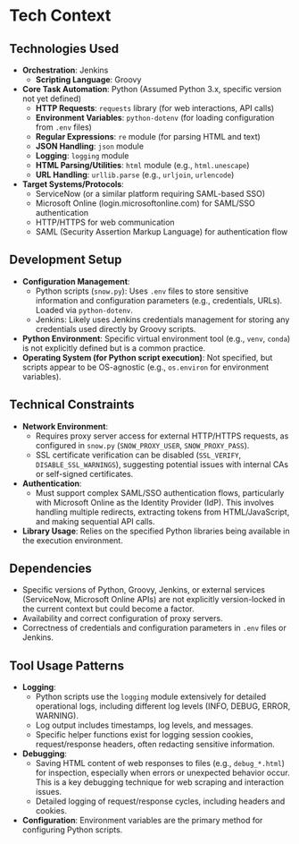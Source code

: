 # Tech Context

## Technologies Used
-   **Orchestration**: Jenkins
    -   **Scripting Language**: Groovy
-   **Core Task Automation**: Python (Assumed Python 3.x, specific version not yet defined)
    -   **HTTP Requests**: `requests` library (for web interactions, API calls)
    -   **Environment Variables**: `python-dotenv` (for loading configuration from `.env` files)
    -   **Regular Expressions**: `re` module (for parsing HTML and text)
    -   **JSON Handling**: `json` module
    -   **Logging**: `logging` module
    -   **HTML Parsing/Utilities**: `html` module (e.g., `html.unescape`)
    -   **URL Handling**: `urllib.parse` (e.g., `urljoin`, `urlencode`)
-   **Target Systems/Protocols**:
    -   ServiceNow (or a similar platform requiring SAML-based SSO)
    -   Microsoft Online (login.microsoftonline.com) for SAML/SSO authentication
    -   HTTP/HTTPS for web communication
    -   SAML (Security Assertion Markup Language) for authentication flow

## Development Setup
-   **Configuration Management**:
    -   Python scripts (`snow.py`): Uses `.env` files to store sensitive information and configuration parameters (e.g., credentials, URLs). Loaded via `python-dotenv`.
    -   Jenkins: Likely uses Jenkins credentials management for storing any credentials used directly by Groovy scripts.
-   **Python Environment**: Specific virtual environment tool (e.g., `venv`, `conda`) is not explicitly defined but is a common practice.
-   **Operating System (for Python script execution)**: Not specified, but scripts appear to be OS-agnostic (e.g., `os.environ` for environment variables).

## Technical Constraints
-   **Network Environment**:
    -   Requires proxy server access for external HTTP/HTTPS requests, as configured in `snow.py` (`SNOW_PROXY_USER`, `SNOW_PROXY_PASS`).
    -   SSL certificate verification can be disabled (`SSL_VERIFY`, `DISABLE_SSL_WARNINGS`), suggesting potential issues with internal CAs or self-signed certificates.
-   **Authentication**:
    -   Must support complex SAML/SSO authentication flows, particularly with Microsoft Online as the Identity Provider (IdP). This involves handling multiple redirects, extracting tokens from HTML/JavaScript, and making sequential API calls.
-   **Library Usage**: Relies on the specified Python libraries being available in the execution environment.

## Dependencies
-   Specific versions of Python, Groovy, Jenkins, or external services (ServiceNow, Microsoft Online APIs) are not explicitly version-locked in the current context but could become a factor.
-   Availability and correct configuration of proxy servers.
-   Correctness of credentials and configuration parameters in `.env` files or Jenkins.

## Tool Usage Patterns
-   **Logging**:
    -   Python scripts use the `logging` module extensively for detailed operational logs, including different log levels (INFO, DEBUG, ERROR, WARNING).
    -   Log output includes timestamps, log levels, and messages.
    -   Specific helper functions exist for logging session cookies, request/response headers, often redacting sensitive information.
-   **Debugging**:
    -   Saving HTML content of web responses to files (e.g., `debug_*.html`) for inspection, especially when errors or unexpected behavior occur. This is a key debugging technique for web scraping and interaction issues.
    -   Detailed logging of request/response cycles, including headers and cookies.
-   **Configuration**: Environment variables are the primary method for configuring Python scripts.
